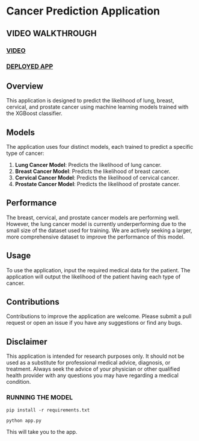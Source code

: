 # Cancer Prediction Application

## VIDEO WALKTHROUGH
### [VIDEO](https://www.loom.com/share/7241b9a568bf428eb65ce0054afead24?sid=05a7aa4f-c555-4454-96e4-de86366ef22e)
### [DEPLOYED APP](https://predi-rayymyqdp-millicentmalinga.vercel.app/)

## Overview
This application is designed to predict the likelihood of lung, breast, cervical, and prostate cancer using machine learning models trained with the XGBoost classifier. 

## Models
The application uses four distinct models, each trained to predict a specific type of cancer:

1. **Lung Cancer Model**: Predicts the likelihood of lung cancer.
2. **Breast Cancer Model**: Predicts the likelihood of breast cancer.
3. **Cervical Cancer Model**: Predicts the likelihood of cervical cancer.
4. **Prostate Cancer Model**: Predicts the likelihood of prostate cancer.

## Performance
The breast, cervical, and prostate cancer models are performing well. However, the lung cancer model is currently underperforming due to the small size of the dataset used for training. We are actively seeking a larger, more comprehensive dataset to improve the performance of this model.

## Usage
To use the application, input the required medical data for the patient. The application will output the likelihood of the patient having each type of cancer.

## Contributions
Contributions to improve the application are welcome. Please submit a pull request or open an issue if you have any suggestions or find any bugs.

## Disclaimer
This application is intended for research purposes only. It should not be used as a substitute for professional medical advice, diagnosis, or treatment. Always seek the advice of your physician or other qualified health provider with any questions you may have regarding a medical condition.


### RUNNING THE MODEL
```
pip install -r requirements.txt
```

```
python app.py
```
This will take you to the app. 
